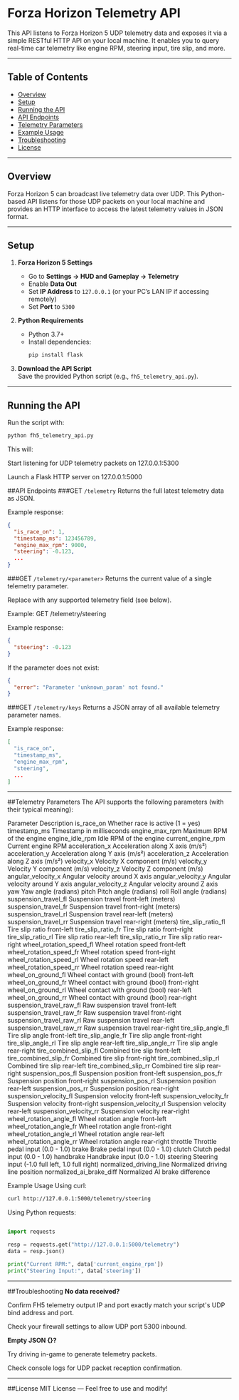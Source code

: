 # Forza Horizon Telemetry API

This API listens to Forza Horizon 5 UDP telemetry data and exposes it via a simple RESTful HTTP API on your local machine. It enables you to query real-time car telemetry like engine RPM, steering input, tire slip, and more.

---

## Table of Contents

- [Overview](#overview)  
- [Setup](#setup)  
- [Running the API](#running-the-api)  
- [API Endpoints](#api-endpoints)  
- [Telemetry Parameters](#telemetry-parameters)  
- [Example Usage](#example-usage)  
- [Troubleshooting](#troubleshooting)  
- [License](#license)

---

## Overview

Forza Horizon 5 can broadcast live telemetry data over UDP. This Python-based API listens for those UDP packets on your local machine and provides an HTTP interface to access the latest telemetry values in JSON format.

---

## Setup

1. **Forza Horizon 5 Settings**  
   - Go to **Settings → HUD and Gameplay → Telemetry**  
   - Enable **Data Out**  
   - Set **IP Address** to `127.0.0.1` (or your PC’s LAN IP if accessing remotely)  
   - Set **Port** to `5300`  

2. **Python Requirements**  
   - Python 3.7+  
   - Install dependencies:  
     ```bash
     pip install flask
     ```

3. **Download the API Script**  
   Save the provided Python script (e.g., `fh5_telemetry_api.py`).

---

## Running the API

Run the script with:

```bash
python fh5_telemetry_api.py
```
This will:

Start listening for UDP telemetry packets on 127.0.0.1:5300

Launch a Flask HTTP server on 127.0.0.1:5000

##API Endpoints
###GET `/telemetry`
Returns the full latest telemetry data as JSON.

Example response:

```json
{
  "is_race_on": 1,
  "timestamp_ms": 123456789,
  "engine_max_rpm": 9000,
  "steering": -0.123,
  ...
}
```
###GET `/telemetry/<parameter>`
Returns the current value of a single telemetry parameter.

Replace <parameter> with any supported telemetry field (see below).

Example:
GET /telemetry/steering

Example response:

```json
{
  "steering": -0.123
}
```
If the parameter does not exist:

```json
{
  "error": "Parameter 'unknown_param' not found."
}
```
###GET `/telemetry/keys`
Returns a JSON array of all available telemetry parameter names.

Example response:

```json
[
  "is_race_on",
  "timestamp_ms",
  "engine_max_rpm",
  "steering",
  ...
]
```

---

##Telemetry Parameters
The API supports the following parameters (with their typical meaning):

Parameter	Description
is_race_on	Whether race is active (1 = yes)
timestamp_ms	Timestamp in milliseconds
engine_max_rpm	Maximum RPM of the engine
engine_idle_rpm	Idle RPM of the engine
current_engine_rpm	Current engine RPM
acceleration_x	Acceleration along X axis (m/s²)
acceleration_y	Acceleration along Y axis (m/s²)
acceleration_z	Acceleration along Z axis (m/s²)
velocity_x	Velocity X component (m/s)
velocity_y	Velocity Y component (m/s)
velocity_z	Velocity Z component (m/s)
angular_velocity_x	Angular velocity around X axis
angular_velocity_y	Angular velocity around Y axis
angular_velocity_z	Angular velocity around Z axis
yaw	Yaw angle (radians)
pitch	Pitch angle (radians)
roll	Roll angle (radians)
suspension_travel_fl	Suspension travel front-left (meters)
suspension_travel_fr	Suspension travel front-right (meters)
suspension_travel_rl	Suspension travel rear-left (meters)
suspension_travel_rr	Suspension travel rear-right (meters)
tire_slip_ratio_fl	Tire slip ratio front-left
tire_slip_ratio_fr	Tire slip ratio front-right
tire_slip_ratio_rl	Tire slip ratio rear-left
tire_slip_ratio_rr	Tire slip ratio rear-right
wheel_rotation_speed_fl	Wheel rotation speed front-left
wheel_rotation_speed_fr	Wheel rotation speed front-right
wheel_rotation_speed_rl	Wheel rotation speed rear-left
wheel_rotation_speed_rr	Wheel rotation speed rear-right
wheel_on_ground_fl	Wheel contact with ground (bool) front-left
wheel_on_ground_fr	Wheel contact with ground (bool) front-right
wheel_on_ground_rl	Wheel contact with ground (bool) rear-left
wheel_on_ground_rr	Wheel contact with ground (bool) rear-right
suspension_travel_raw_fl	Raw suspension travel front-left
suspension_travel_raw_fr	Raw suspension travel front-right
suspension_travel_raw_rl	Raw suspension travel rear-left
suspension_travel_raw_rr	Raw suspension travel rear-right
tire_slip_angle_fl	Tire slip angle front-left
tire_slip_angle_fr	Tire slip angle front-right
tire_slip_angle_rl	Tire slip angle rear-left
tire_slip_angle_rr	Tire slip angle rear-right
tire_combined_slip_fl	Combined tire slip front-left
tire_combined_slip_fr	Combined tire slip front-right
tire_combined_slip_rl	Combined tire slip rear-left
tire_combined_slip_rr	Combined tire slip rear-right
suspension_pos_fl	Suspension position front-left
suspension_pos_fr	Suspension position front-right
suspension_pos_rl	Suspension position rear-left
suspension_pos_rr	Suspension position rear-right
suspension_velocity_fl	Suspension velocity front-left
suspension_velocity_fr	Suspension velocity front-right
suspension_velocity_rl	Suspension velocity rear-left
suspension_velocity_rr	Suspension velocity rear-right
wheel_rotation_angle_fl	Wheel rotation angle front-left
wheel_rotation_angle_fr	Wheel rotation angle front-right
wheel_rotation_angle_rl	Wheel rotation angle rear-left
wheel_rotation_angle_rr	Wheel rotation angle rear-right
throttle	Throttle pedal input (0.0 - 1.0)
brake	Brake pedal input (0.0 - 1.0)
clutch	Clutch pedal input (0.0 - 1.0)
handbrake	Handbrake input (0.0 - 1.0)
steering	Steering input (-1.0 full left, 1.0 full right)
normalized_driving_line	Normalized driving line position
normalized_ai_brake_diff	Normalized AI brake difference

Example Usage
Using curl:
```bash
curl http://127.0.0.1:5000/telemetry/steering
```
Using Python requests:
```python

import requests

resp = requests.get("http://127.0.0.1:5000/telemetry")
data = resp.json()

print("Current RPM:", data['current_engine_rpm'])
print("Steering Input:", data['steering'])
```

---

##Troubleshooting
**No data received?**

Confirm FH5 telemetry output IP and port exactly match your script's UDP bind address and port.

Check your firewall settings to allow UDP port 5300 inbound.

**Empty JSON {}?**

Try driving in-game to generate telemetry packets.

Check console logs for UDP packet reception confirmation.

---

##License
MIT License — Feel free to use and modify!
